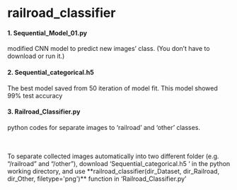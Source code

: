 # railroad_classifier


#### 1.	Sequential_Model_01.py 
modified CNN model to predict new images’ class. (You don’t have to download or run it.)
 
#### 2.	Sequential_categorical.h5  
The best model saved from 50 iteration of model fit. This model showed 99% test accuracy 

#### 3.	Railroad_Classifier.py
python codes for separate images to ‘railroad’ and ‘other’ classes.

<br>
<br>
To separate collected images automatically into two different folder (e.g. “/railroad” and “/other”), download ‘Sequential_categorical.h5 ‘ in the python working directory, and use **railroad_classifier(dir_Dataset, dir_Railroad, dir_Other, filetype='png')** function in  ‘Railroad_Classifier.py’
